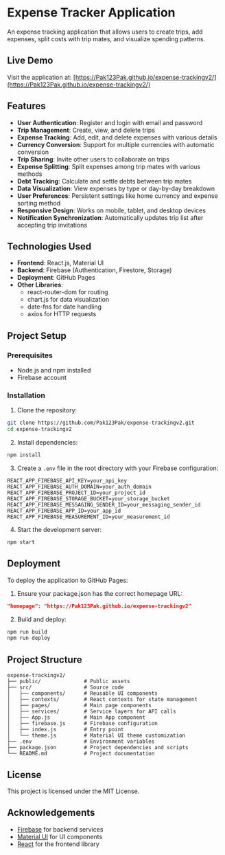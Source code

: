 # Expense Tracker Application

An expense tracking application that allows users to create trips, add expenses, split costs with trip mates, and visualize spending patterns.

## Live Demo

Visit the application at: [https://Pak123Pak.github.io/expense-trackingv2/](https://Pak123Pak.github.io/expense-trackingv2/)

## Features

- **User Authentication**: Register and login with email and password
- **Trip Management**: Create, view, and delete trips
- **Expense Tracking**: Add, edit, and delete expenses with various details
- **Currency Conversion**: Support for multiple currencies with automatic conversion
- **Trip Sharing**: Invite other users to collaborate on trips
- **Expense Splitting**: Split expenses among trip mates with various methods
- **Debt Tracking**: Calculate and settle debts between trip mates
- **Data Visualization**: View expenses by type or day-by-day breakdown
- **User Preferences**: Persistent settings like home currency and expense sorting method
- **Responsive Design**: Works on mobile, tablet, and desktop devices
- **Notification Synchronization**: Automatically updates trip list after accepting trip invitations

## Technologies Used

- **Frontend**: React.js, Material UI
- **Backend**: Firebase (Authentication, Firestore, Storage)
- **Deployment**: GitHub Pages
- **Other Libraries**: 
  - react-router-dom for routing
  - chart.js for data visualization
  - date-fns for date handling
  - axios for HTTP requests

## Project Setup

### Prerequisites

- Node.js and npm installed
- Firebase account

### Installation

1. Clone the repository:

```bash
git clone https://github.com/Pak123Pak/expense-trackingv2.git
cd expense-trackingv2
```

2. Install dependencies:

```bash
npm install
```

3. Create a `.env` file in the root directory with your Firebase configuration:

```
REACT_APP_FIREBASE_API_KEY=your_api_key
REACT_APP_FIREBASE_AUTH_DOMAIN=your_auth_domain
REACT_APP_FIREBASE_PROJECT_ID=your_project_id
REACT_APP_FIREBASE_STORAGE_BUCKET=your_storage_bucket
REACT_APP_FIREBASE_MESSAGING_SENDER_ID=your_messaging_sender_id
REACT_APP_FIREBASE_APP_ID=your_app_id
REACT_APP_FIREBASE_MEASUREMENT_ID=your_measurement_id
```

4. Start the development server:

```bash
npm start
```

## Deployment

To deploy the application to GitHub Pages:

1. Ensure your package.json has the correct homepage URL:

```json
"homepage": "https://Pak123Pak.github.io/expense-trackingv2"
```

2. Build and deploy:

```bash
npm run build
npm run deploy
```

## Project Structure

```
expense-trackingv2/
├── public/              # Public assets
├── src/                 # Source code
│   ├── components/      # Reusable UI components
│   ├── contexts/        # React contexts for state management
│   ├── pages/           # Main page components
│   ├── services/        # Service layers for API calls
│   ├── App.js           # Main App component
│   ├── firebase.js      # Firebase configuration
│   ├── index.js         # Entry point
│   └── theme.js         # Material UI theme customization
├── .env                 # Environment variables
├── package.json         # Project dependencies and scripts
└── README.md            # Project documentation
```

## License

This project is licensed under the MIT License.

## Acknowledgements

- [Firebase](https://firebase.google.com/) for backend services
- [Material UI](https://mui.com/) for UI components
- [React](https://reactjs.org/) for the frontend library